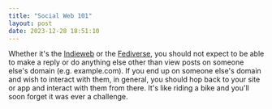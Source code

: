 ```yaml
---
title: "Social Web 101"
layout: post
date: 2023-12-28 18:51:10
---
```

Whether it's the [Indieweb](https://en.wikipedia.org/wiki/IndieWeb) or the [Fediverse](https://en.wikipedia.org/wiki/Fediverse), you should not expect to be able to make a reply or do anything else other than view posts on someone else's domain (e.g. example.com).  If you end up on someone else's domain and wish to interact with them, in general, you should hop back to your site or app and interact with them from there.  It's like riding a bike and you'll soon forget it was ever a challenge.

